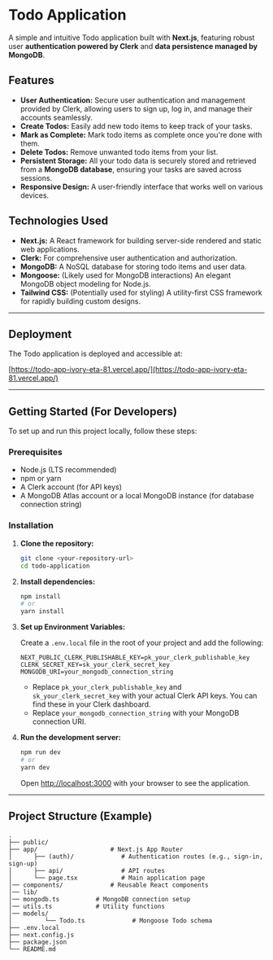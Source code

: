 # Todo Application

A simple and intuitive Todo application built with **Next.js**, featuring robust user **authentication powered by Clerk** and **data persistence managed by MongoDB**.

## Features

  * **User Authentication:** Secure user authentication and management provided by Clerk, allowing users to sign up, log in, and manage their accounts seamlessly.
  * **Create Todos:** Easily add new todo items to keep track of your tasks.
  * **Mark as Complete:** Mark todo items as complete once you're done with them.
  * **Delete Todos:** Remove unwanted todo items from your list.
  * **Persistent Storage:** All your todo data is securely stored and retrieved from a **MongoDB database**, ensuring your tasks are saved across sessions.
  * **Responsive Design:** A user-friendly interface that works well on various devices.

## Technologies Used

  * **Next.js:** A React framework for building server-side rendered and static web applications.
  * **Clerk:** For comprehensive user authentication and authorization.
  * **MongoDB:** A NoSQL database for storing todo items and user data.
  * **Mongoose:** (Likely used for MongoDB interactions) An elegant MongoDB object modeling for Node.js.
  * **Tailwind CSS:** (Potentially used for styling) A utility-first CSS framework for rapidly building custom designs.

-----

## Deployment

The Todo application is deployed and accessible at:

[https://todo-app-ivory-eta-81.vercel.app/](https://todo-app-ivory-eta-81.vercel.app/)

-----

## Getting Started (For Developers)

To set up and run this project locally, follow these steps:

### Prerequisites

  * Node.js (LTS recommended)
  * npm or yarn
  * A Clerk account (for API keys)
  * A MongoDB Atlas account or a local MongoDB instance (for database connection string)

### Installation

1.  **Clone the repository:**

    ```bash
    git clone <your-repository-url>
    cd todo-application
    ```

2.  **Install dependencies:**

    ```bash
    npm install
    # or
    yarn install
    ```

3.  **Set up Environment Variables:**

    Create a `.env.local` file in the root of your project and add the following:

    ```
    NEXT_PUBLIC_CLERK_PUBLISHABLE_KEY=pk_your_clerk_publishable_key
    CLERK_SECRET_KEY=sk_your_clerk_secret_key
    MONGODB_URI=your_mongodb_connection_string
    ```

      * Replace `pk_your_clerk_publishable_key` and `sk_your_clerk_secret_key` with your actual Clerk API keys. You can find these in your Clerk dashboard.
      * Replace `your_mongodb_connection_string` with your MongoDB connection URI.

4.  **Run the development server:**

    ```bash
    npm run dev
    # or
    yarn dev
    ```

    Open [http://localhost:3000](https://www.google.com/search?q=http://localhost:3000) with your browser to see the application.

-----

## Project Structure (Example)

```
.
├── public/
├── app/                    # Next.js App Router
│      ├── (auth)/             # Authentication routes (e.g., sign-in, sign-up)
│      ├── api/                # API routes
│      └── page.tsx            # Main application page
│── components/             # Reusable React components
│── lib/
│── mongodb.ts          # MongoDB connection setup
│── utils.ts            # Utility functions
│── models/
│         └── Todo.ts             # Mongoose Todo schema
├── .env.local
├── next.config.js
├── package.json
└── README.md
```
